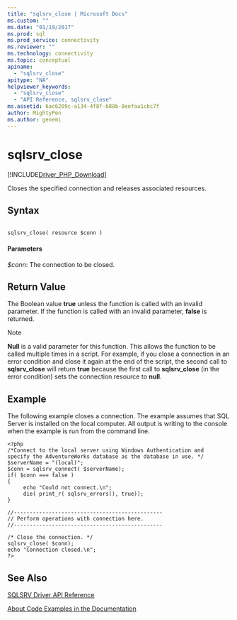 ```yaml
---
title: "sqlsrv_close | Microsoft Docs"
ms.custom: ""
ms.date: "01/19/2017"
ms.prod: sql
ms.prod_service: connectivity
ms.reviewer: ""
ms.technology: connectivity
ms.topic: conceptual
apiname: 
  - "sqlsrv_close"
apitype: "NA"
helpviewer_keywords: 
  - "sqlsrv_close"
  - "API Reference, sqlsrv_close"
ms.assetid: 6ac6209c-a134-4f8f-b88b-8eefaa1cbc7f
author: MightyPen
ms.author: genemi
---
```

# sqlsrv_close
[!INCLUDE[Driver_PHP_Download](../../includes/driver_php_download.md)]

Closes the specified connection and releases associated resources.  
  
## Syntax  
  
```  
  
sqlsrv_close( resource $conn )  
```  
  
#### Parameters  
*$conn*: The connection to be closed.  
  
## Return Value  
The Boolean value **true** unless the function is called with an invalid parameter. If the function is called with an invalid parameter, **false** is returned.  
  
> [!NOTE]  
> **Null** is a valid parameter for this function. This allows the function to be called multiple times in a script. For example, if you close a connection in an error condition and close it again at the end of the script, the second call to **sqlsrv_close** will return **true** because the first call to **sqlsrv_close** (in the error condition) sets the connection resource to **null**.  
  
## Example  
The following example closes a connection. The example assumes that SQL Server is installed on the local computer. All output is writing to the console when the example is run from the command line.  
  
```  
<?php  
/*Connect to the local server using Windows Authentication and   
specify the AdventureWorks database as the database in use. */  
$serverName = "(local)";  
$conn = sqlsrv_connect( $serverName);  
if( $conn === false )  
{  
     echo "Could not connect.\n";  
     die( print_r( sqlsrv_errors(), true));  
}  
  
//-----------------------------------------------  
// Perform operations with connection here.  
//-----------------------------------------------  
  
/* Close the connection. */  
sqlsrv_close( $conn);  
echo "Connection closed.\n";  
?>  
```  
  
## See Also  
[SQLSRV Driver API Reference](../../connect/php/sqlsrv-driver-api-reference.md)

[About Code Examples in the Documentation](../../connect/php/about-code-examples-in-the-documentation.md)  
  
